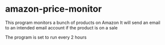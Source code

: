 # amazon-price-monitor

This program monitors a bunch of products on Amazon
It will send an email to an intended email account if the product is on a sale 

The program is set to run every 2 hours 
